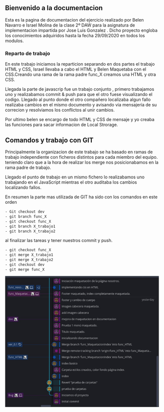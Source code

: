 ## Bienvenido a la documentacion 

Esta es la pagina de documentacion del ejercicio realizado por Belen Navarro e Israel Molina de la clase
2º DAW para la asignatura de implementacion impartida por Jose Luis Gonzalez . Dicho proyecto engloba los conocimientos
adquiridos hasta la fecha 29/09/2020  en todos los modulos.

### Reparto de trabajo

En este trabajo iniciamos la reparticion separando en dos partes el trabajo HTML y CSS, 
Israel llevaba a cabo el HTML y Belen Maquetaba con el CSS.Creando una rama de la rama padre func_X creamos una HTML y otra CSS.


Llegada la parte de javascrip fue un trabajo conjunto , primero trabajamos uno y realizabamos commit & push para que el otro fuese visualizando el codigo.
Llegado al punto donde el otro compañero localizaba algun fallo realizaba cambios en el mismo documento y avisando via mensajeria de su correcion y resolviamos los conflictos al unir cambios.

Por ultimo belen se encargo de todo HTML y CSS de mensaje  y yo creaba las funciones para sacar informacion de Local Strorage.


## Comandos y trabajo con GIT 
Principalmente la organizacion de este trabajo se ha basado en ramas de trabajo independiente con ficheros distintos para cada miembro del equipo.
teniendo claro que a la hora de realizar los merge nos posicionabamos en la rama padre de trabajo.

Llegado el punto de trabajo en un mismo fichero lo realizabamos uno trabajando en el JavaScript mientras el otro auditaba los cambios localizando fallos.

En resumen la parte mas utilizada de GIT ha sido con los comandos en este orden
    
    - Git checkout dev
    - git branch func_X
    - git checkout func_X
    - git branch X_trabajo1
    - git branch X_trabajo2
    
al finalizar las tareas y tener nuestros commit y push.

    - git checkout func_X
    - git merge X_trabajo1
    - git merge X_trabajo2
    - git checkout dev
    - git merge func_X


<img src="./img/captura.jpg" alt="Inicio del arbol">

